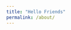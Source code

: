```yaml
---
title: "Hello Friends"
permalink: /about/
---
```

<!-- I'm Puyuan Peng (I also go by Jason). I'm a first year PhD student in computer science at UT Austin. I'm very fortunate to have [David Harwath](https://www.cs.utexas.edu/~harwath/) as my advisor and I'm with the [Speech, Audio, and Language Technologies (SALT) Lab](http://saltlab.cs.utexas.edu/). Before coming to Austin, I did my master's in statistics at the University of Chicago, where I spent a wonderful summer working with [Karen Livescu](https://home.ttic.edu/~klivescu/) and [Herman Kamper](https://www.kamperh.com/). I did my undergrad in Math and Applied Math at Beijing Normal University.

### Papers

[Self-Supervised Representation Learning for Speech Using Visual Grounding and Masked Language Modeling](https://jasonppy.github.io/about/)  
Puyuan Peng, David Harwath  
The 2nd Workshop on Self-supervised Learning for Audio and Speech Processing at AAAI, 2022

[Fast-Slow Transformer for Visually Grounding Speech](https://arxiv.org/pdf/2109.08186.pdf)  
Puyuan Peng, David Harwath  
arXiv, 2021
 
  
[A Correspondence Variational Autoencoder for Unsupervised Acoustic Word Embeddings](https://arxiv.org/abs/2012.02221)  
Puyuan Peng, Herman Kamper, and Karen Livescu  
The 1st Workshop on Self-Supervised Learning for Speech and Audio Processing at NeurIPS, 2020 -->